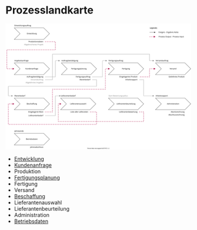 # Prozesslandkarte

![Prozesslandkarte](assets/Prozesslandkarte.svg)

- [Entwicklung](Prozess-Entwicklung.md)
- [Kundenanfrage](Prozess-Verkauf.md)
- Produktion
- [Fertigungsplanung](Prozess-Fertigungsplanung.md)
- Fertigung
- Versand
- [Beschaffung](Prozess-Beschaffung.md)
- Lieferantenauswahl
- Lieferantenbeurteilung
- Administration
- [Betriebsdaten](Prozess-Betriebsdaten.md)